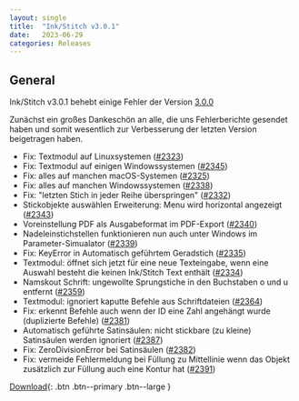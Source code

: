 ```yaml
---
layout: single
title:  "Ink/Stitch v3.0.1"
date:   2023-06-29
categories: Releases
---
```

## General

Ink/Stitch v3.0.1 behebt einige Fehler der Version [3.0.0](https://inkstitch.org/en/2023-05-26-v3.0.0)

Zunächst ein großes Dankeschön an alle, die uns Fehlerberichte gesendet haben und somit wesentlich zur Verbesserung der letzten Version beigetragen haben.

- Fix: Textmodul auf Linuxsystemen ([#2323](https://github.com/inkstitch/inkstitch/issues/2323))
- Fix: Textmodul auf einigen Windowssystemen ([#2345](https://github.com/inkstitch/inkstitch/issues/2345))
- Fix: alles auf manchen macOS-Systemen ([#2325](https://github.com/inkstitch/inkstitch/issues/2325))
- Fix: alles auf manchen Windowssystemen ([#2338](https://github.com/inkstitch/inkstitch/issues/2338))
- Fix: "letzten Stich in jeder Reihe überspringen" ([#2332](https://github.com/inkstitch/inkstitch/issues/2332))
- Stickobjekte auswählen Erweiterung: Menu wird horizontal angezeigt ([#2343](https://github.com/inkstitch/inkstitch/issues/2343))
- Voreinstellung PDF als Ausgabeformat im PDF-Export ([#2340](https://github.com/inkstitch/inkstitch/issues/2340))
- Nadeleinstichstellen funktionieren nun auch unter Windows im Parameter-Simualator ([#2339](https://github.com/inkstitch/inkstitch/issues/2339))
- Fix: KeyError in Automatisch geführtem Geradstich ([#2335](https://github.com/inkstitch/inkstitch/issues/2335))
- Textmodul: öffnet sich jetzt für eine neue Texteingabe, wenn eine Auswahl besteht die keinen Ink/Stitch Text enthält ([#2334](https://github.com/inkstitch/inkstitch/issues/2334))
- Namskout Schrift: ungewollte Sprungstiche in den Buchstaben o und u entfernt ([#2359](https://github.com/inkstitch/inkstitch/issues/2359))
- Textmodul: ignoriert kaputte Befehle aus Schriftdateien ([#2364](https://github.com/inkstitch/inkstitch/issues/2364))
- Fix: erkennt Befehle auch wenn der ID eine Zahl angehängt wurde (duplizierte Befehle) ([#2381](https://github.com/inkstitch/inkstitch/issues/2381))
- Automatisch geführte Satinsäulen: nicht stickbare (zu kleine) Satinsäulen werden ignoriert ([#2387](https://github.com/inkstitch/inkstitch/issues/2387))
- Fix: ZeroDivisionError bei Satinsäulen ([#2382](https://github.com/inkstitch/inkstitch/issues/2382))
- Fix: vermeide Fehlermeldung bei Füllung zu Mittellinie wenn das Objekt zusätzlich zur Füllung auch eine Kontur hat ([#2391](https://github.com/inkstitch/inkstitch/issues/2391))

[Download](https://github.com/inkstitch/inkstitch/releases/tag/v3.0.1){: .btn .btn--primary .btn--large }
